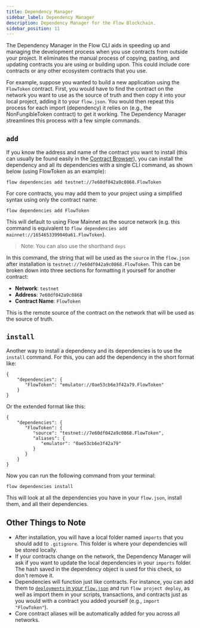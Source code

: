 ```yaml
---
title: Dependency Manager
sidebar_label: Dependency Manager
description: Dependency Manager for the Flow Blockchain.
sidebar_position: 11
---
```


The Dependency Manager in the Flow CLI aids in speeding up and managing the development process when you use contracts from outside your project. It eliminates the manual process of copying, pasting, and updating contracts you are using or building upon. This could include core contracts or any other ecosystem contracts that you use.

For example, suppose you wanted to build a new application using the `FlowToken` contract. First, you would have to find the contract on the network you want to use as the source of truth and then copy it into your local project, adding it to your `flow.json`. You would then repeat this process for each import (dependency) it relies on (e.g., the NonFungibleToken contract) to get it working. The Dependency Manager streamlines this process with a few simple commands.

## `add`

If you know the address and name of the contract you want to install (this can usually be found easily in the [Contract Browser](https://contractbrowser.com/)), you can install the dependency and all its dependencies with a single CLI command, as shown below (using FlowToken as an example):

`flow dependencies add testnet://7e60df042a9c0868.FlowToken`

For core contracts, you may add them to your project using a simplified syntax using only the contract name:

`flow dependencies add FlowToken`

This will default to using Flow Mainnet as the source network (e.g. this command is equivalent to `flow dependencies add mainnet://1654653399040a61.FlowToken`).

> Note: You can also use the shorthand `deps`

In this command, the string that will be used as the `source` in the `flow.json` after installation is `testnet://7e60df042a9c0868.FlowToken`. This can be broken down into three sections for formatting it yourself for another contract:

- **Network**: `testnet`
- **Address**: `7e60df042a9c0868`
- **Contract Name**: `FlowToken`

This is the remote source of the contract on the network that will be used as the source of truth.

## `install`

Another way to install a dependency and its dependencies is to use the `install` command. For this, you can add the dependency in the short format like:

```
{
    "dependencies": {
       "FlowToken": "emulator://0ae53cb6e3f42a79.FlowToken"
    }
}

```

Or the extended format like this:

```
{
    "dependencies": {
       "FlowToken": {
          "source": "testnet://7e60df042a9c0868.FlowToken",
          "aliases": {
             "emulator": "0ae53cb6e3f42a79"
          }
       }
    }
}

```

Now you can run the following command from your terminal:

```
flow dependencies install

```

This will look at all the dependencies you have in your `flow.json`, install them, and all their dependencies.

## Other Things to Note

- After installation, you will have a local folder named `imports` that you should add to `.gitignore`. This folder is where your dependencies will be stored locally.
- If your contracts change on the network, the Dependency Manager will ask if you want to update the local dependencies in your `imports` folder. The hash saved in the dependency object is used for this check, so don't remove it.
- Dependencies will function just like contracts. For instance, you can add them to [`deployments` in your `flow.json`](./deployment/deploy-project-contracts.md) and run `flow project deploy`, as well as import them in your scripts, transactions, and contracts just as you would with a contract you added yourself (e.g., `import "FlowToken"`).
- Core contract aliases will be automatically added for you across all networks.
